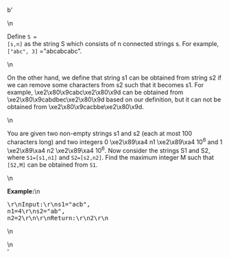 b'<div class="question-description">\n<p><p>Define <code>S = [s,n]</code> as the string S which consists of n connected strings s. For example, <code>["abc", 3]</code> ="abcabcabc". </p>\n<p>On the other hand, we define that string s1 can be obtained from string s2 if we can remove some characters from s2 such that it becomes s1. For example, \xe2\x80\x9cabc\xe2\x80\x9d  can be obtained from \xe2\x80\x9cabdbec\xe2\x80\x9d based on our definition, but it can not be obtained from \xe2\x80\x9cacbbe\xe2\x80\x9d.</p>\n<p>You are given two non-empty strings s1 and s2 (each at most 100 characters long) and two integers 0 \xe2\x89\xa4 n1 \xe2\x89\xa4 10<sup>6</sup> and 1 \xe2\x89\xa4 n2 \xe2\x89\xa4 10<sup>6</sup>. Now consider the strings S1 and S2, where <code>S1=[s1,n1]</code> and <code>S2=[s2,n2]</code>. Find the maximum integer M such that <code>[S2,M]</code> can be obtained from <code>S1</code>.</p>\n<p><b>Example:</b>\n<pre>\r\nInput:\r\ns1="acb", n1=4\r\ns2="ab", n2=2\r\n\r\nReturn:\r\n2\r\n</pre>\n</p></p>\n</div>'